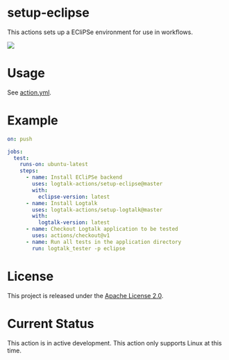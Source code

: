 # setup-eclipse

This actions sets up a ECliPSe environment for use in workflows.

![](https://github.com/logtalk-actions/setup-eclipse/workflows/Test/badge.svg)

# Usage

See [action.yml](action.yml).

# Example

```yml
on: push

jobs:
  test:
    runs-on: ubuntu-latest
    steps:
      - name: Install ECliPSe backend
        uses: logtalk-actions/setup-eclipse@master
        with:
          eclipse-version: latest
      - name: Install Logtalk
        uses: logtalk-actions/setup-logtalk@master
        with:
          logtalk-version: latest
      - name: Checkout Logtalk application to be tested
        uses: actions/checkout@v1
      - name: Run all tests in the application directory
        run: logtalk_tester -p eclipse
```

# License

This project is released under the [Apache License 2.0](LICENSE).

# Current Status

This action is in active development. This action only supports Linux at this time.
